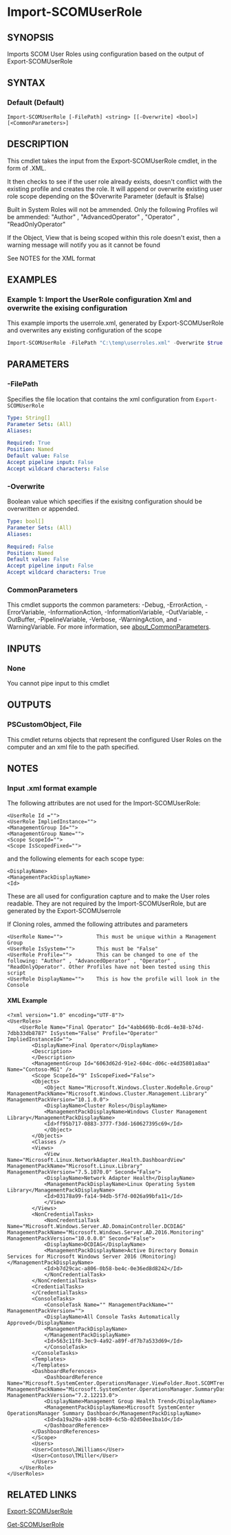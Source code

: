 # Import-SCOMUserRole

## SYNOPSIS
Imports SCOM User Roles using configuration based on the output of Export-SCOMUserRole

## SYNTAX

### Default (Default)

```
Import-SCOMUserRole [-FilePath] <string> [[-Overwrite] <bool>]  [<CommonParameters>]
```

## DESCRIPTION

This cmdlet takes the input from the Export-SCOMUserRole cmdlet, in the form of .XML.

It then checks to see if the user role already exists, doesn't conflict with the existing profile and creates the role.
It will append or overwrite existing user role scope depending on the $Overwrite Parameter (default is $false)

Built in System Roles will not be ammended.
Only the following Profiles wil be ammended:  "Author" , "AdvancedOperator" , "Operator" , "ReadOnlyOperator"

If the Object, View that is being scoped within this role doesn't exist, then a warning message will notify you as it cannot be found

See NOTES for the XML format

## EXAMPLES

### Example 1: Import the UserRole configuration Xml and overwrite the exising configuration

This example imports the userrole.xml, generated by Export-SCOMUserRole and overwrites any existing configuration of the scope


```powershell
Import-SCOMUserRole -FilePath "C:\temp\userroles.xml" -Overwrite $true
```


## PARAMETERS

### -FilePath

Specifies the file location that contains the xml configuration from `Export-SCOMUserRole`

```yaml
Type: String[]
Parameter Sets: (All)
Aliases: 

Required: True
Position: Named
Default value: False
Accept pipeline input: False
Accept wildcard characters: False
```

### -Overwrite

Boolean value which specifies if the exisitng configuration should be overwritten or appended.

```yaml
Type: bool[]
Parameter Sets: (All)
Aliases:

Required: False
Position: Named
Default value: False
Accept pipeline input: False
Accept wildcard characters: True
```

### CommonParameters

This cmdlet supports the common parameters: -Debug, -ErrorAction, -ErrorVariable,
-InformationAction, -InformationVariable, -OutVariable, -OutBuffer, -PipelineVariable, -Verbose,
-WarningAction, and -WarningVariable. For more information, see
[about_CommonParameters](https://go.microsoft.com/fwlink/?LinkID=113216).

## INPUTS

### None

You cannot pipe input to this cmdlet

## OUTPUTS

### PSCustomObject, File

This cmdlet returns objects that represent the configured User Roles on the computer and an xml file to the path specified.

## NOTES

### Input .xml format example

The following attributes are not used for the Import-SCOMUserRole:
    
    <UserRole Id ="">   
    <UserRole ImpliedInstance="">   
    <ManagementGroup Id="">   
    <ManagementGroup Name="">   
    <Scope ScopeId="">   
    <Scope IsScopedFixed="">   

and the following elements for each scope type:

    <DisplayName>
    <ManagementPackDisplayName>
    <Id>

These are all used for configuration capture and to make the User roles readable. They are not required by the Import-SCOMUserRole, but are generated by the Export-SCOMUserrole

If Cloning roles, ammed the following attributes and parameters

    <UserRole Name="">           This must be unique within a Management Group
    <UserRole IsSystem="">       This must be "False"
    <UserRole Profile="">        This can be changed to one of the following: "Author" , "AdvancedOperator" , "Operator" , "ReadOnlyOperator". Other Profiles have not been tested using this script
    <UserRole DisplayName="">    This is how the profile will look in the Console

#### XML Example

    <?xml version="1.0" encoding="UTF-8"?>
    <UserRoles>
        <UserRole Name="Final Operator" Id="4abb669b-8cd6-4e38-b74d-7dbb33db8787" IsSystem="False" Profile="Operator" ImpliedInstanceId="">
            <DisplayName>Final Operator</DisplayName>
            <Description>
            </Description>
            <ManagementGroup Id="6063d62d-91e2-604c-d06c-e4d35801a8aa" Name="Contoso-MG1" />
            <Scope ScopeId="9" IsScopeFixed="False">
            <Objects>
                <Object Name="Microsoft.Windows.Cluster.NodeRole.Group" ManagementPackName="Microsoft.Windows.Cluster.Management.Library" ManagementPackVersion="10.1.0.0">
                <DisplayName>Cluster Roles</DisplayName>
                <ManagementPackDisplayName>Windows Cluster Management Library</ManagementPackDisplayName>
                <Id>ff95b717-0883-3777-f3dd-160627395c69</Id>
                </Object>
            </Objects>
            <Classes />
            <Views>
                <View Name="Microsoft.Linux.NetworkAdapter.Health.DashboardView" ManagementPackName="Microsoft.Linux.Library" ManagementPackVersion="7.5.1070.0" Second="False">
                <DisplayName>Network Adapter Health</DisplayName>
                <ManagementPackDisplayName>Linux Operating System Library</ManagementPackDisplayName>
                <Id>03178a99-fa14-94db-5f7d-0026a99bfa11</Id>
                </View>
            </Views>
            <NonCredentialTasks>
                <NonCredentialTask Name="Microsoft.Windows.Server.AD.DomainController.DCDIAG" ManagementPackName="Microsoft.Windows.Server.AD.2016.Monitoring" ManagementPackVersion="10.0.0.0" Second="False">
                <DisplayName>DCDIAG</DisplayName>
                <ManagementPackDisplayName>Active Directory Domain Services for Microsoft Windows Server 2016 (Monitoring)</ManagementPackDisplayName>
                <Id>b7d29cac-a806-0b58-be4c-0e36ed8d8242</Id>
                </NonCredentialTask>
            </NonCredentialTasks>
            <CredentialTasks>
            </CredentialTasks>
            <ConsoleTasks>
                <ConsoleTask Name="" ManagementPackName="" ManagementPackVersion="">
                <DisplayName>All Console Tasks Automatically Approved</DisplayName>
                <ManagementPackDisplayName>
                </ManagementPackDisplayName>
                <Id>563c11f8-3ec9-4a92-a89f-df7b7a533d69</Id>
                </ConsoleTask>
            </ConsoleTasks>
            <Templates>
            </Templates>
            <DashboardReferences>
                <DashboardReference Name="Microsoft.SystemCenter.OperationsManager.ViewFolder.Root.SCOMTrendDashboard" ManagementPackName="Microsoft.SystemCenter.OperationsManager.SummaryDashboard" ManagementPackVersion="7.2.12213.0">
                <DisplayName>Management Group Health Trend</DisplayName>
                <ManagementPackDisplayName>Microsoft SystemCenter OperationsManager Summary Dashboard</ManagementPackDisplayName>
                <Id>da19a29a-a198-bc89-6c5b-02d50ee1ba1d</Id>
                </DashboardReference>
            </DashboardReferences>
            </Scope>
            <Users>
            <User>Contoso\JWilliams</User>
            <User>Contoso\TMiller</User>
            </Users>
        </UserRole>
    </UserRoles>


## RELATED LINKS

[Export-SCOMUserRole](Export-SCOMUserRole.md)

[Get-SCOMUserRole](https://docs.microsoft.com/en-us/powershell/module/operationsmanager/get-scomuserrole?view=systemcenter-ps-2019)

